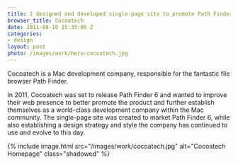 ```yaml
---
title: I designed and developed single-page site to promote Path Finder 6 for indie Mac developer **Cocoatech**
browser_title: Cocoatech
date: 2011-08-19 15:35:00 Z
categories:
- design
layout: post
photo: /images/work/hero-cocoatech.jpg
---
```


Cocoatech is a Mac development company, responsible for the fantastic file browser Path Finder.

In 2011, Cocoatech was set to release Path Finder 6 and wanted to improve their web presence to better promote the product and further establish themselves as a world-class development company within the Mac community. The single-page site was created to market Path Finder 6, while also establishing a design strategy and style the company has continued to use and evolve to this day.

{% include image.html src="/images/work/cocoatech.jpg" alt="Cocoatech Homepage" class="shadowed" %}